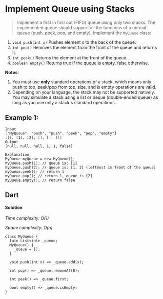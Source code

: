 # Implement Queue using Stacks
>Implement a first in first out (FIFO) queue using only two stacks. The implemented queue should support all the functions of a normal queue (push, peek, pop, and empty).
Implement the `MyQueue` class:
1. `void push(int x)` Pushes element x to the back of the queue.
2. `int pop()` Removes the element from the front of the queue and returns it.
3. `int peek()` Returns the element at the front of the queue.
4. `boolean empty()` Returns true if the queue is empty, false otherwise.

**Notes**:

1. You must use **only** standard operations of a stack, which means only push to top, peek/pop from top, size, and is empty operations are valid.
2. Depending on your language, the stack may not be supported natively. You may simulate a stack using a list or deque (double-ended queue) as long as you use only a stack's standard operations.



## Example 1:
```
Input
["MyQueue", "push", "push", "peek", "pop", "empty"]
[[], [1], [2], [], [], []]
Output
[null, null, null, 1, 1, false]

Explanation
MyQueue myQueue = new MyQueue();
myQueue.push(1); // queue is: [1]
myQueue.push(2); // queue is: [1, 2] (leftmost is front of the queue)
myQueue.peek(); // return 1
myQueue.pop(); // return 1, queue is [2]
myQueue.empty(); // return false
```

## Dart
#### Solution
*Time complexity: O(1)*

*Space complexity: O(n)*
```
class MyQueue {
  late List<int> _queue;
  MyQueue() {
    _queue = [];
  }

  void push(int x) => _queue.add(x);

  int pop() => _queue.removeAt(0);

  int peek() => _queue.first;

  bool empty() => _queue.isEmpty;
}
```
